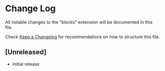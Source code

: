 # Change Log

All notable changes to the "blocks" extension will be documented in this file.

Check [Keep a Changelog](http://keepachangelog.com/) for recommendations on how to structure this file.

## [Unreleased]

- Initial release